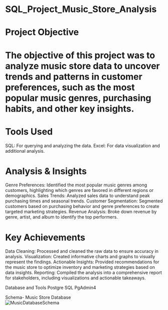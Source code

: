 # SQL_Project_Music_Store_Analysis

# Project Objective

# The objective of this project was to analyze music store data to uncover trends and patterns in customer preferences, such as the most popular music genres, purchasing habits, and other key insights.

# Tools Used
 SQL: For querying and analyzing the data.
 Excel: For data visualization and additional analysis.
# Analysis & Insights
 Genre Preferences: Identified the most popular music genres among customers, highlighting which genres are favored in different regions or demographics.
 Sales Trends: Analyzed sales data to understand peak purchasing times and seasonal trends.
 Customer Segmentation: Segmented customers based on purchasing behavior and genre preferences to create targeted marketing strategies.
 Revenue Analysis: Broke down revenue by genre, artist, and album to identify the top performers.
# Key Achievements
 Data Cleaning: Processed and cleaned the raw data to ensure accuracy in analysis.
 Visualization: Created informative charts and graphs to visually represent the findings.
 Actionable Insights: Provided recommendations for the music store to optimize inventory and marketing strategies based on data insights.
 Reporting: Compiled the analysis into a comprehensive report for stakeholders, including visualizations and actionable takeaways.



Database and Tools
Postgre SQL
PgAdmin4

Schema- Music Store Database  
![MusicDatabaseSchema](https://user-images.githubusercontent.com/112153548/213707717-bfc9f479-52d9-407b-99e1-e94db7ae10a3.png)
